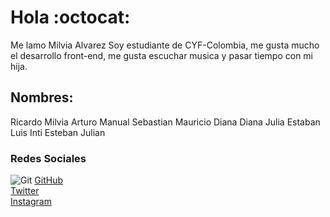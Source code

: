# Hola  :octocat:
Me lamo Milvia Alvarez
Soy estudiante de CYF-Colombia, me gusta mucho el desarrollo front-end, me gusta escuchar musica y pasar tiempo con mi hija.
## Nombres:     

Ricardo 
Milvia 
Arturo 
Manual 
Sebastian 
Mauricio 
Diana 
Diana 
Julia 
Estaban 
Luis 
Inti 
Esteban 
Julian 
### Redes Sociales  

![Git](https://i.ibb.co/PttqZ3K/git.jpg)
[GitHub](https://github.com/1000VIA)  
[Twitter](https://twitter.com/MilviaAlvarez11)  
[Instagram](https://www.instagram.com/milviaalvarez11)  
